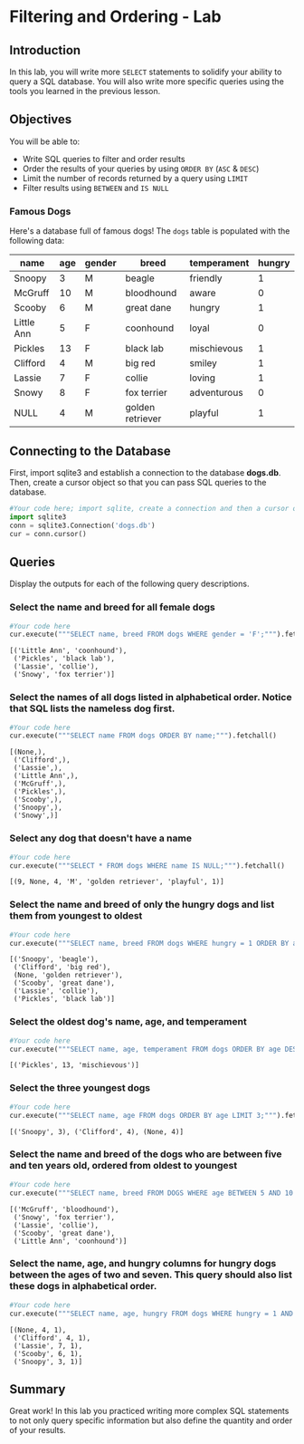 
# Filtering and Ordering - Lab


## Introduction
In this lab, you will write more `SELECT` statements to solidify your ability to query a SQL database. You will also write more specific queries using the tools you learned in the previous lesson.

## Objectives
You will be able to:
* Write SQL queries to filter and order results
* Order the results of your queries by using `ORDER BY` (`ASC` & `DESC`)
* Limit the number of records returned by a query using `LIMIT`
* Filter results using `BETWEEN` and `IS NULL`

### Famous Dogs

Here's a database full of famous dogs!  The `dogs` table is populated with the following data:

|name      |age    |gender |breed           |temperament|hungry |
|----------|-------|-------|----------------|-----------|-------|
|Snoopy    |3      |M      |beagle          |friendly   |1      |
|McGruff   |10     |M      |bloodhound      |aware      |0      |
|Scooby    |6      |M      |great dane      |hungry     |1      |
|Little Ann|5      |F      |coonhound       |loyal      |0      |
|Pickles   |13     |F      |black lab       |mischievous|1      |
|Clifford  |4      |M      |big red         |smiley     |1      |
|Lassie    |7      |F      |collie          |loving     |1      |
|Snowy     |8      |F      |fox terrier     |adventurous|0      |
|NULL      |4      |M      |golden retriever|playful    |1      |

## Connecting to the Database

First, import sqlite3 and establish a connection to the database **dogs.db**. Then, create a cursor object so that you can pass SQL queries to the database.


```python
#Your code here; import sqlite, create a connection and then a cursor object.
import sqlite3
conn = sqlite3.Connection('dogs.db')
cur = conn.cursor()
```

 

## Queries

Display the outputs for each of the following query descriptions.

### Select the name and breed for all female dogs


```python
#Your code here
cur.execute("""SELECT name, breed FROM dogs WHERE gender = 'F';""").fetchall()
```




    [('Little Ann', 'coonhound'),
     ('Pickles', 'black lab'),
     ('Lassie', 'collie'),
     ('Snowy', 'fox terrier')]



### Select the names of all dogs listed in alphabetical order.  Notice that SQL lists the nameless dog first.


```python
#Your code here
cur.execute("""SELECT name FROM dogs ORDER BY name;""").fetchall()
```




    [(None,),
     ('Clifford',),
     ('Lassie',),
     ('Little Ann',),
     ('McGruff',),
     ('Pickles',),
     ('Scooby',),
     ('Snoopy',),
     ('Snowy',)]



### Select any dog that doesn't have a name


```python
#Your code here
cur.execute("""SELECT * FROM dogs WHERE name IS NULL;""").fetchall()
```




    [(9, None, 4, 'M', 'golden retriever', 'playful', 1)]



### Select the name and breed of only the hungry dogs and list them from youngest to oldest


```python
#Your code here
cur.execute("""SELECT name, breed FROM dogs WHERE hungry = 1 ORDER BY age;""").fetchall()
```




    [('Snoopy', 'beagle'),
     ('Clifford', 'big red'),
     (None, 'golden retriever'),
     ('Scooby', 'great dane'),
     ('Lassie', 'collie'),
     ('Pickles', 'black lab')]



### Select the oldest dog's name, age, and temperament


```python
#Your code here
cur.execute("""SELECT name, age, temperament FROM dogs ORDER BY age DESC LIMIT 1;""").fetchall()
```




    [('Pickles', 13, 'mischievous')]



### Select the three youngest dogs


```python
#Your code here
cur.execute("""SELECT name, age FROM dogs ORDER BY age LIMIT 3;""").fetchall()
```




    [('Snoopy', 3), ('Clifford', 4), (None, 4)]



### Select the name and breed of the dogs who are between five and ten years old, ordered from oldest to youngest


```python
#Your code here
cur.execute("""SELECT name, breed FROM DOGS WHERE age BETWEEN 5 AND 10 ORDER BY age DESC;""").fetchall()
```




    [('McGruff', 'bloodhound'),
     ('Snowy', 'fox terrier'),
     ('Lassie', 'collie'),
     ('Scooby', 'great dane'),
     ('Little Ann', 'coonhound')]



### Select the name, age, and hungry columns for hungry dogs between the ages of two and seven.  This query should also list these dogs in alphabetical order.


```python
#Your code here
cur.execute("""SELECT name, age, hungry FROM dogs WHERE hungry = 1 AND age BETWEEN 2 AND 7 ORDER BY name;""").fetchall()
```




    [(None, 4, 1),
     ('Clifford', 4, 1),
     ('Lassie', 7, 1),
     ('Scooby', 6, 1),
     ('Snoopy', 3, 1)]



## Summary

Great work! In this lab you practiced writing more complex SQL statements to not only query specific information but also define the quantity and order of your results. 
